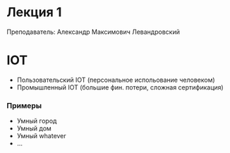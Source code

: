 # Лекция 1
Преподаватель: Александр Максимович Левандровский
# IOT
- Пользовательский IOT (персональное испольование человеком)
- Промышленный IOT (большие фин. потери, сложная сертификация)
### Примеры
- Умный город
- Умный дом
- Умный whatever
- ...
# 